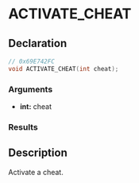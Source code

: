 # ACTIVATE_CHEAT

## Declaration
```cpp
// 0x69E742FC
void ACTIVATE_CHEAT(int cheat);
```

### Arguments
- **int:** cheat

### Results

## Description
Activate a cheat.
